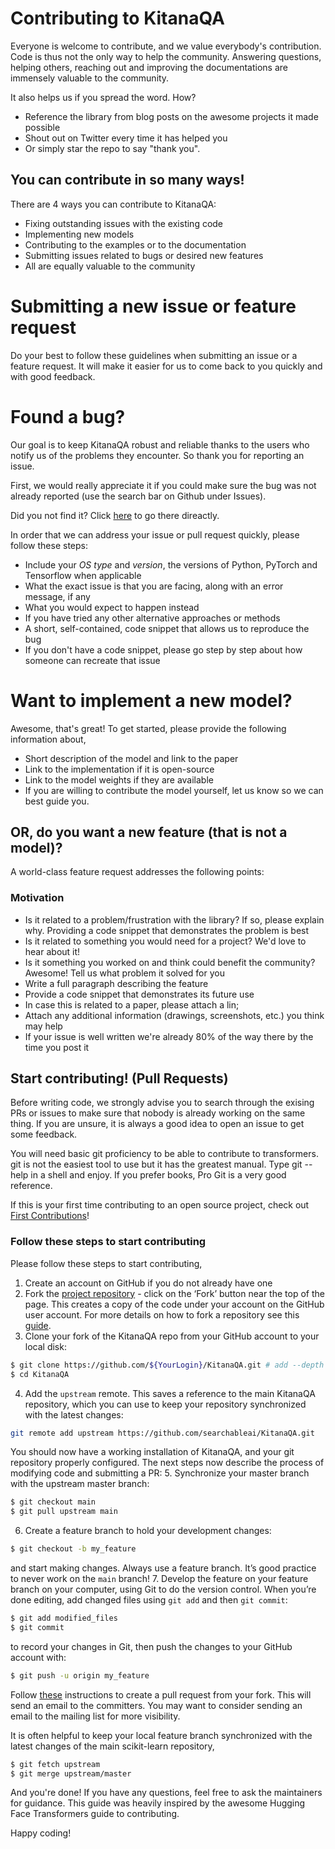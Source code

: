 # Contributing to KitanaQA
Everyone is welcome to contribute, and we value everybody's contribution. Code is thus not the only way to help the community. 
Answering questions, helping others, reaching out and improving the documentations are immensely valuable to the community.

It also helps us if you spread the word. How? 

- Reference the library from blog posts on the awesome projects it made possible
- Shout out on Twitter every time it has helped you
- Or simply star the repo to say "thank you".

## You can contribute in so many ways!

There are 4 ways you can contribute to KitanaQA:

- Fixing outstanding issues with the existing code
- Implementing new models
- Contributing to the examples or to the documentation
- Submitting issues related to bugs or desired new features
- All are equally valuable to the community

# Submitting a new issue or feature request
Do your best to follow these guidelines when submitting an issue or a feature request. It will make it easier for us to come back to you quickly and with good feedback.

# Found a bug?

Our goal is to keep KitanaQA robust and reliable thanks to the users who notify us of the problems they encounter. So thank you for reporting an issue.

First, we would really appreciate it if you could make sure the bug was not already reported (use the search bar on Github under Issues).

Did you not find it? Click [here](https://github.com/searchableai/KitanaQA/issues) to go there direactly. 

In order that we can address your issue or pull request quickly, please follow these steps:

- Include your *OS type* and *version*, the versions of Python, PyTorch and Tensorflow when applicable
- What the exact issue is that you are facing, along with an error message, if any
- What you would expect to happen instead
- If you have tried any other alternative approaches or methods
- A short, self-contained, code snippet that allows us to reproduce the bug
- If you don't have a code snippet, please go step by step about how someone can recreate that issue

# Want to implement a new model?
Awesome, that's great! To get started, please provide the following information about,

- Short description of the model and link to the paper
- Link to the implementation if it is open-source
- Link to the model weights if they are available
- If you are willing to contribute the model yourself, let us know so we can best guide you.

## OR, do you want a new feature (that is not a model)?
A world-class feature request addresses the following points:

### Motivation
- Is it related to a problem/frustration with the library? If so, please explain why. Providing a code snippet that demonstrates the problem is best
- Is it related to something you would need for a project? We'd love to hear about it!
- Is it something you worked on and think could benefit the community? Awesome! Tell us what problem it solved for you
- Write a full paragraph describing the feature
- Provide a code snippet that demonstrates its future use
- In case this is related to a paper, please attach a lin;
- Attach any additional information (drawings, screenshots, etc.) you think may help
- If your issue is well written we're already 80% of the way there by the time you post it

## Start contributing! (Pull Requests)
Before writing code, we strongly advise you to search through the exising PRs or issues to make sure that nobody is already working on the same thing. If you are unsure, it is always a good idea to open an issue to get some feedback.

You will need basic git proficiency to be able to contribute to transformers. git is not the easiest tool to use but it has the greatest manual. Type git --help in a shell and enjoy. If you prefer books, Pro Git is a very good reference.

If this is your first time contributing to an open source project, check out [First Contributions](https://github.com/firstcontributions/first-contributions)!

### Follow these steps to start contributing

Please follow these steps to start contributing,

1. Create an account on GitHub if you do not already have one
2. Fork the [project repository](https://github.com/searchableai/KitanaQA) - click on the ‘Fork’ button near the top of the page. This creates a copy of the code under your account on the GitHub user account. For more details on how to fork a repository see this [guide](https://help.github.com/articles/fork-a-repo/).
3. Clone your fork of the KitanaQA repo from your GitHub account to your local disk:
```bash
$ git clone https://github.com/${YourLogin}/KitanaQA.git # add --depth 1 if your connection is slow
$ cd KitanaQA
```
4. Add the `upstream` remote. This saves a reference to the main KitanaQA repository, which you can use to keep your repository synchronized with the latest changes:
```bash
git remote add upstream https://github.com/searchableai/KitanaQA.git
```

You should now have a working installation of KitanaQA, and your git repository properly configured. The next steps now describe the process of modifying code and submitting a PR:
5. Synchronize your master branch with the upstream master branch:
```bash
$ git checkout main
$ git pull upstream main
```
6. Create a feature branch to hold your development changes:
```bash
$ git checkout -b my_feature
```
and start making changes. Always use a feature branch. It’s good practice to never work on the `main` branch!
7. Develop the feature on your feature branch on your computer, using Git to do the version control. When you’re done editing, add changed files using `git add` and then `git commit`:
```bash
$ git add modified_files
$ git commit
```
to record your changes in Git, then push the changes to your GitHub account with:
```bash
$ git push -u origin my_feature
```

Follow [these](https://docs.github.com/en/free-pro-team@latest/github/collaborating-with-issues-and-pull-requests/creating-a-pull-request-from-a-fork) instructions to create a pull request from your fork. This will send an email to the committers. You may want to consider sending an email to the mailing list for more visibility.

It is often helpful to keep your local feature branch synchronized with the latest changes of the main scikit-learn repository,
```bash
$ git fetch upstream
$ git merge upstream/master
```

And you're done! If you have any questions, feel free to ask the maintainers for guidance. 
This guide was heavily inspired by the awesome Hugging Face Transformers guide to contributing.

Happy coding!
